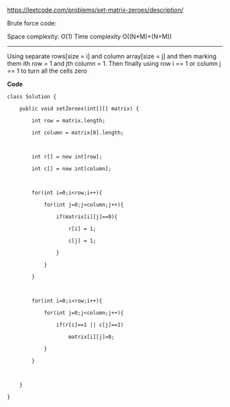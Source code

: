 
https://leetcode.com/problems/set-matrix-zeroes/description/

Brute force code:


Space complexity: O(1)
Time complexity O((N*M)+(N+M))

************************************************************************

Using separate rows\[size = i] and column array\[size = j] and then marking them ith row = 1 and jth column = 1.
Then finally using row i == 1 or column j == 1 to turn all the cells zero


**Code**

```
class Solution {

    public void setZeroes(int[][] matrix) {

        int row = matrix.length;

        int column = matrix[0].length;

  

        int r[] = new int[row];

        int c[] = new int[column];

  

        for(int i=0;i<row;i++){

            for(int j=0;j<column;j++){

                if(matrix[i][j]==0){

                    r[i] = 1;

                    c[j] = 1;

                }

            }

        }

  

        for(int i=0;i<row;i++){

            for(int j=0;j<column;j++){

                if(r[i]==1 || c[j]==1)

                    matrix[i][j]=0;

            }

        }

  

    }

}
```